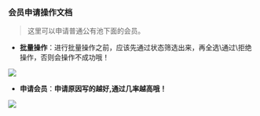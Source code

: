 ﻿<link href="/css/erp_docs.css?v=@ViewBag.Version" rel="stylesheet" />

### 会员申请操作文档
>这里可以申请普通公有池下面的会员。

- **批量操作**：进行批量操作之前，应该先通过状态筛选出来，再全选\通过\拒绝操作，否则会操作不成功哦！
<img src="/docs/user/images/user012.jpg" />

- **申请会员**：<b class="colred">申请原因写的越好,通过几率越高哦！</b>
<img src="/docs/user/images/user013.jpg" />
